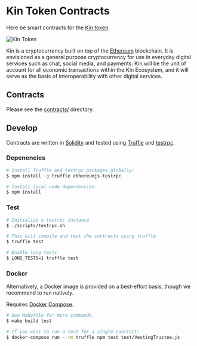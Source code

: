 # Kin Token Contracts

Here be smart contracts for the [Kin token][kin token].

![Kin Token](kin.png)

Kin is a cryptocurrency built on top of the [Ethereum][ethereum] blockchain.
It is envisioned as a general purpose cryptocurrency for use in everyday digital services such as chat, social media, and payments.
Kin will be the unit of account for all economic transactions within the Kin Ecosystem,
and it will serve as the basis of interoperability with other digital services.

## Contracts

Please see the [contracts/](contracts) directory.

## Develop

Contracts are written in [Solidity][solidity] and tested using [Truffle][truffle] and [testrpc][testrpc].

### Depenencies

```bash
# Install Truffle and testrpc packages globally:
$ npm install -g truffle ethereumjs-testrpc

# Install local node dependencies:
$ npm install
```

### Test

```bash
# Initialize a testrpc instance
$ ./scripts/testrpc.sh

# This will compile and test the contracts using truffle
$ truffle test

# Enable long tests
$ LONG_TESTS=1 truffle test
```

### Docker

Alternatively, a Docker image is provided on a best-effort basis, though we recommend to run natively.

Requires [Docker Compose][docker compose].

```bash
# See Makefile for more commands.
$ make build test

# If you want to run a test for a single contract:
$ docker-compose run --rm truffle npm test test/VestingTrustee.js
```


[kin token]: https://kin.kik.com
[ethereum]: https://www.ethereum.org/

[solidity]: https://solidity.readthedocs.io/en/develop/
[truffle]: http://truffleframework.com/
[testrpc]: https://github.com/ethereumjs/testrpc

[docker compose]: https://docs.docker.com/compose/
